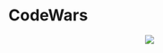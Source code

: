 # CodeWars

<p align="center">
<a href="https://www.codewars.com/users/devpatricia" target="_blank" rel="noreferrer"><img src="https://www.codewars.com/users/devpatricia/badges/large"></a>
</p>
